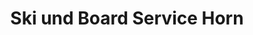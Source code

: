 ---
title: "Ski und Board Service Horn"
url: /altstaedten/ski-und-board-service-horn/
shop: Sport
---